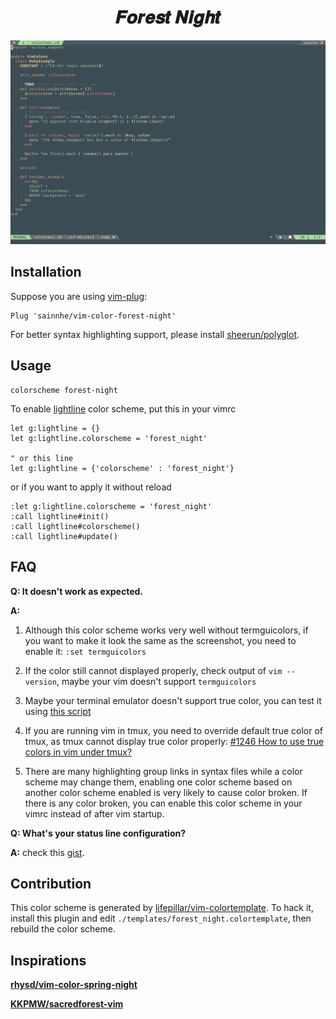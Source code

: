 <h1 align="center">
𝑭𝒐𝒓𝒆𝒔𝒕 𝑵𝒊𝒈𝒉𝒕
</h1>

![](./screenshots/forest_night.png)

## Installation

Suppose you are using [vim-plug](https://github.com/junegunn/vim-plug):

```vim
Plug 'sainnhe/vim-color-forest-night'
```

For better syntax highlighting support, please install [sheerun/polyglot](https://github.com/sheerun/vim-polyglot).

## Usage

```vim
colorscheme forest-night
```

To enable [lightline](https://github.com/itchyny/lightline.vim) color scheme, put this in your vimrc

```vim
let g:lightline = {}
let g:lightline.colorscheme = 'forest_night'

" or this line
let g:lightline = {'colorscheme' : 'forest_night'}
```

or if you want to apply it without reload

```vim
:let g:lightline.colorscheme = 'forest_night'
:call lightline#init()
:call lightline#colorscheme()
:call lightline#update()
```

## FAQ

**Q: It doesn't work as expected.**

**A:**

1. Although this color scheme works very well without termguicolors, if you want to make it look the same as the screenshot, you need to enable it: `:set termguicolors`

2. If the color still cannot displayed properly, check output of `vim --version`, maybe your vim doesn't support `termguicolors`

3. Maybe your terminal emulator doesn't support true color, you can test it using [this script](https://unix.stackexchange.com/questions/404414/print-true-color-24-bit-test-pattern)

4. If you are running vim in tmux, you need to override default true color of tmux, as tmux cannot display true color properly: [#1246 How to use true colors in vim under tmux?](https://github.com/tmux/tmux/issues/1246)

5. There are many highlighting group links in syntax files while a color scheme may change them, enabling one color scheme based on another color scheme enabled is very likely to cause color broken. If there is any color broken, you can enable this color scheme in your vimrc instead of after vim startup.

**Q: What's your status line configuration?**

**A:** check this [gist](https://gist.github.com/sainnhe/b8240bc047313fd6185bb8052df5a8fb).

## Contribution

This color scheme is generated by [lifepillar/vim-colortemplate](https://github.com/lifepillar/vim-colortemplate). To hack it, install this plugin and edit `./templates/forest_night.colortemplate`, then rebuild the color scheme.

## Inspirations

**[rhysd/vim-color-spring-night](https://github.com/rhysd/vim-color-spring-night)**

**[KKPMW/sacredforest-vim](https://github.com/KKPMW/sacredforest-vim)**
